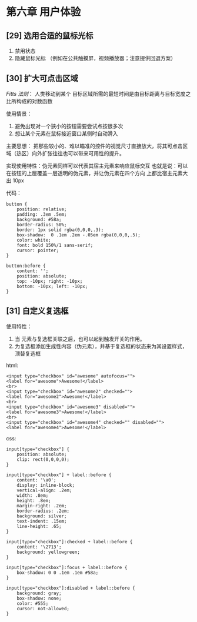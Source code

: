 # 第六章 用户体验

## [29] 选用合适的鼠标光标


1. 禁用状态
2. 隐藏鼠标光标 （例如在公共触摸屏，视频播放器；注意提供回退方案）


## [30] 扩大可点击区域

*Fitts 法则*： 人类移动到某个 目标区域所需的最短时间是由目标距离与目标宽度之比所构成的对数函数

使用情景：

1. 避免出现对一个狭小的按钮需要尝试点按很多次
2. 想让某个元素在鼠标接近窗口某侧时自动滑入

主要思想：
把那些较小的、难以瞄准的控件的视觉尺寸直接放大，将其可点击区域（热区）向外扩张往往也可以带来可用性的提升。


实现使用特性：伪元素同样可以代表其宿主元素来响应鼠标交互
也就是说：可以在按钮的上层覆盖一层透明的伪元素，并让伪元素在四个方向 上都比宿主元素大出 10px

代码：
```
button {
    position: relative;
    padding: .3em .5em;
    background: #58a;
    border-radius: 50%;
    border: 1px solid rgba(0,0,0,.3);
    box-shadow:  0 .1em .2em -.05em rgba(0,0,0,.5);
    color: white;
    font: bold 150%/1 sans-serif;
    cursor: pointer;
}

button:before {
    content: '';
    position: absolute;
    top: -10px; right: -10px;
    bottom: -10px; left: -10px;
}
```

## [31] 自定义复选框

使用特性：

1. 当 <label> 元素与复选框关联之后，也可以起到触发开关的作用。
2. 为复选框添加生成性内容（伪元素），并基于复选框的状态来为其设置样式，顶替复选框

html:

```
<input type="checkbox" id="awesome" autofocus="">
<label for="awesome">Awesome!</label>
<br>
<input type="checkbox" id="awesome2" checked="">
<label for="awesome2">Awesome!</label>
<br>
<input type="checkbox" id="awesome3" disabled="">
<label for="awesome3">Awesome!</label>
<br>
<input type="checkbox" id="awesome4" checked="" disabled="">
<label for="awesome4">Awesome!</label>
```

css:

```
input[type="checkbox"] {
    position: absolute;
    clip: rect(0,0,0,0);
}

input[type="checkbox"] + label::before {
    content: '\a0';
    display: inline-block;
    vertical-align: .2em;
    width: .8em;
    height: .8em;
    margin-right: .2em;
    border-radius: .2em;
    background: silver;
    text-indent: .15em;
    line-height: .65;
}

input[type="checkbox"]:checked + label::before {
    content: '\2713';
    background: yellowgreen;
}

input[type="checkbox"]:focus + label::before {
    box-shadow: 0 0 .1em .1em #58a;
}

input[type="checkbox"]:disabled + label::before {
    background: gray;
    box-shadow: none;
    color: #555;
    cursor: not-allowed;
}
```

